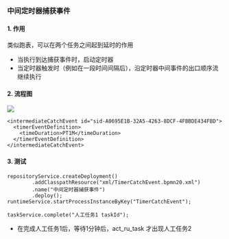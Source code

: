###  中间定时器捕获事件 

#### 1. 作用
类似跑表，可以在两个任务之间起到延时的作用
* 当执行到达捕获事件时，启动定时器
* 当定时器触发时（例如在一段时间间隔后），沿定时器中间事件的出口顺序流继续执行


#### 2. 流程图
![](https://fgq233.github.io/imgs/workflow/flow28.png)

```
<intermediateCatchEvent id="sid-A0695E1B-32A5-4263-8DCF-4FBBDE434FBD">
  <timerEventDefinition>
    <timeDuration>PT1M</timeDuration>
  </timerEventDefinition>
</intermediateCatchEvent>
```

#### 3. 测试
```
repositoryService.createDeployment()
        .addClasspathResource("xml/TimerCatchEvent.bpmn20.xml")
        .name("中间定时器捕获事件")
        .deploy();
runtimeService.startProcessInstanceByKey("TimerCatchEvent");

taskService.complete("人工任务1 taskId");
```

* 在完成人工任务1后，等待1分钟后，act_ru_task 才出现人工任务2



